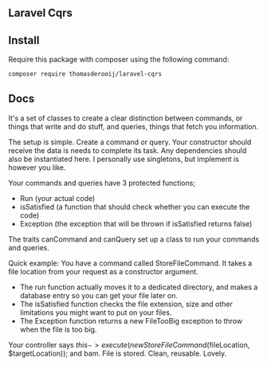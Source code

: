 ## Laravel Cqrs

## Install

Require this package with composer using the following command:

```bash
composer require thomasderooij/laravel-cqrs
```

## Docs
It's a set of classes to create a clear distinction between commands, or things that write and do stuff,
and queries, things that fetch you information.

The setup is simple. Create a command or query. Your constructor should receive the data is needs to complete its task.
Any dependencies should also be instantiated here. I personally use singletons, but implement is however you like.

Your commands and queries have 3 protected functions;
* Run (your actual code)
* isSatisfied (a function that should check whether you can execute the code)
* Exception (the exception that will be thrown if isSatisfied returns false)

The traits canCommand and canQuery set up a class to run your commands and queries.

Quick example:
You have a command called StoreFileCommand. It takes a file location from your request as a constructor argument.
* The run function actually moves it to a dedicated directory, and makes a database entry so you can get your file later on.
* The isSatisfied function checks the file extension, size and other limitations you might want to put on your files.
* The Exception function returns a new FileTooBig exception to throw when the file is too big.

Your controller says $this->execute(new StoreFileCommand($fileLocation, $targetLocation)); and bam. File is stored. Clean, reusable. Lovely.
